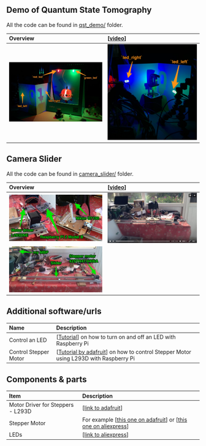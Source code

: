 ## Demo of Quantum State Tomography

All the code can be found in [qst_demo/](qst_demo) folder.

| Overview    | [[video](https://youtu.be/uJqOmeSxVj4)] |
| :------------- | :---- |
| <img src="img/img4.jpg" width="500px">       | <img src="img/img5.jpg" width="500px">       |

## Camera Slider

All the code can be found in [camera_slider/](camera_slider) folder.

| Overview    | [[video](https://vk.com/video182954756_456239030)] |
| :------------- | :---- |
| <img src="img/img2.jpg" width="500px">       | <img src="img/img1.jpg" width="500px"> |
| <img src="img/img3.jpg" width="500px">       |

## Additional software/urls

| Name | Description     |
| :------------- | :------------- |
| Control an LED   | [[Tutorial](https://thepihut.com/blogs/raspberry-pi-tutorials/27968772-turning-on-an-led-with-your-raspberry-pis-gpio-pins)] on how to turn on and off an LED with Raspberry Pi  |
| Control Stepper Motor   | [[Tutorial by adafruit](https://learn.adafruit.com/adafruits-raspberry-pi-lesson-10-stepper-motors/software)] on how to control Stepper Motor using L293D with Raspberry Pi  |

## Components & parts

| Item | Description     |
| :------------- | :------------- |
|  Motor Driver for Steppers - L293D  |  [[link to adafruit](https://www.adafruit.com/product/807)]  |
| Stepper Motor | For example [[this one on adafruit](https://www.adafruit.com/product/324)] or [[this one on aliexpress](https://ru.aliexpress.com/item/Free-shipping-1PCS-Nema17-Stepper-Motor-42-motor-Nema-17-motor-42BYGH-1-7A-17HS4401-motor/32667831438.html?spm=a2g0v.search0604.3.8.3e8c5c04yllQJ5&ws_ab_test=searchweb0_0,searchweb201602_2_10152_10151_10065_10344_10068_5722815_10342_10343_10340_5722915_10341_10543_5711416_5722615_10696_10084_10083_10618_10307_10301_5722715_10059_100031_10103_5711515_10624_10623_10622_5722515_10621_10620_10125-10620,searchweb201603_19,ppcSwitch_5&algo_expid=a2d6831e-99a7-42c1-b505-666015b13d76-1&algo_pvid=a2d6831e-99a7-42c1-b505-666015b13d76&priceBeautifyAB=0)] |
| LEDs   | [[link to aliexpress](https://ru.aliexpress.com/item/MCIGICM-100pcs-5mm-LED-diode-Light-Assorted-Kit-DIY-LEDs-Set-White-Yellow-Red-Green-Blue/32323764461.html?spm=a2g0s.9042311.0.0.238433ed8bpGs0)]  |
